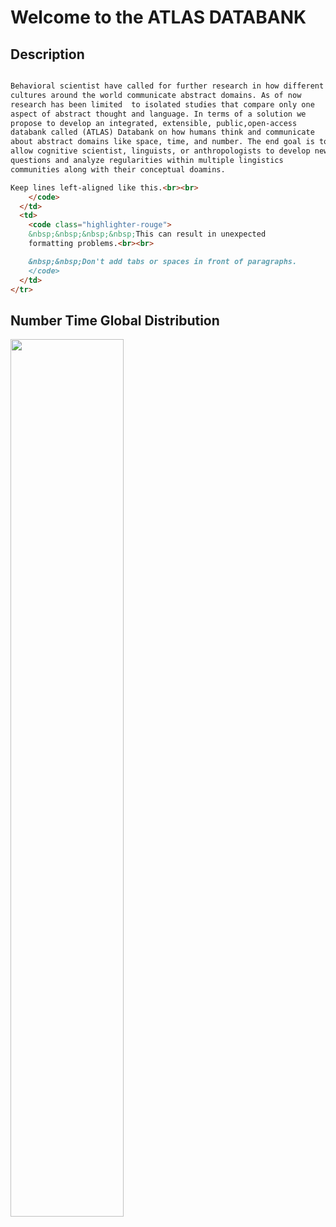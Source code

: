 # Welcome to the ATLAS DATABANK

## Description
```markdown

Behavioral scientist have called for further research in how different 
cultures around the world communicate abstract domains. As of now 
research has been limited  to isolated studies that compare only one 
aspect of abstract thought and language. In terms of a solution we 
propose to develop an integrated, extensible, public,open-access 
databank called (ATLAS) Databank on how humans think and communicate 
about abstract domains like space, time, and number. The end goal is to 
allow cognitive scientist, linguists, or anthropologists to develop new 
questions and analyze regularities within multiple lingistics 
communities along with their conceptual doamins.

Keep lines left-aligned like this.<br><br>
    </code>
  </td>
  <td>
    <code class="highlighter-rouge">
    &nbsp;&nbsp;&nbsp;&nbsp;This can result in unexpected
    formatting problems.<br><br>

    &nbsp;&nbsp;Don't add tabs or spaces in front of paragraphs.
    </code>
  </td>
</tr>
```

## Number Time Global Distribution
<img src= "https://user-images.githubusercontent.com/49128397/98511223-41e53800-2219-11eb-9002-091573570a20.png" width=60% height=60%>






